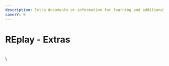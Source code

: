 ```yaml
---
description: Extra documents or information for learning and additional education.
coverY: 0
---
```


# REplay - Extras

\
\
